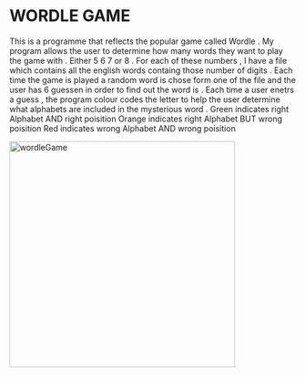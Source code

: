 # WORDLE GAME

This is a programme that reflects the popular game called Wordle . My program allows the user to determine how many words they want to play the game with . Either 5 6 7 or 8 . For each of these numbers , I have a file which contains all the english words containg those number of digits . Each time the game is played a random word is chose form one of the file and the user has 6 guessen in order to find out the word is . Each time a user enetrs a guess , the program colour codes the letter to help the user determine what alphabets are included in the mysterious word . 
Green indicates right Alphabet AND  right poisition
Orange indicates right Alphabet BUT wrong poisition
Red indicates wrong Alphabet AND wrong poisition


<img width="396" alt="wordleGame" src="https://github.com/Inamsyed/Wordle-Game-in-C/assets/114657428/c43b63d7-a78f-48a0-9705-94d537e9c5fd">

